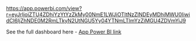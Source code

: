 https://app.powerbi.com/view?r=eyJrIjoiZTU4ZDhjYzYtYzZkMy00NmE1LWJiOTItNzZlNDEyMDhjMWU0IiwidCI6IjZhNDE0M2RmLTkyN2UtNGU5Yy04YTNmLTlmYzZiMGU4ZDVmYiJ9

See the full dashboard here - [App Power BI link](https://app.powerbi.com/view?r=eyJrIjoiZTU4ZDhjYzYtYzZkMy00NmE1LWJiOTItNzZlNDEyMDhjMWU0IiwidCI6IjZhNDE0M2RmLTkyN2UtNGU5Yy04YTNmLTlmYzZiMGU4ZDVmYiJ9)
